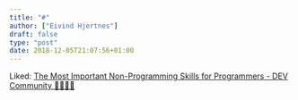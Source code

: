 ```yaml
---
title: "#"
author: ["Eivind Hjertnes"]
draft: false
type: "post"
date: 2018-12-05T21:07:56+01:00
---
```


Liked:
[The
Most Important Non-Programming Skills for Programmers - DEV Community
👩‍💻👨‍💻](https://dev.to/aspittel/the-most-important-non-programming-skills-for-programmers-iii)
